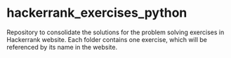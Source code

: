 # hackerrank_exercises_python
Repository to consolidate the solutions for the problem solving exercises in Hackerrank website.
Each folder contains one exercise, which will be referenced by its name in the website.

